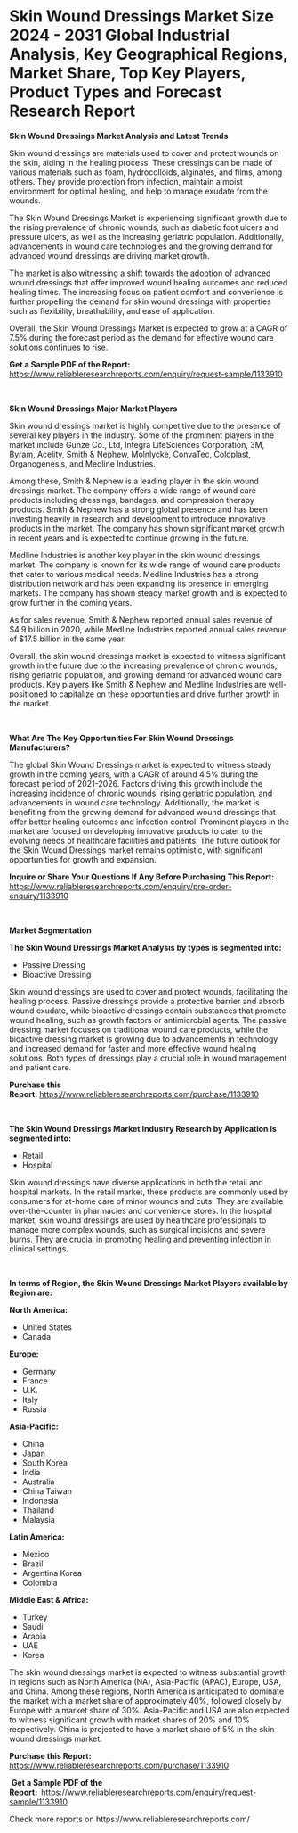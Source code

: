 <p><h1>Skin Wound Dressings Market Size 2024 - 2031 Global Industrial Analysis, Key Geographical Regions, Market Share, Top Key Players, Product Types and Forecast Research Report</h1></p><p><strong>Skin Wound Dressings Market Analysis and Latest Trends</strong></p>
<p><p>Skin wound dressings are materials used to cover and protect wounds on the skin, aiding in the healing process. These dressings can be made of various materials such as foam, hydrocolloids, alginates, and films, among others. They provide protection from infection, maintain a moist environment for optimal healing, and help to manage exudate from the wounds.</p><p>The Skin Wound Dressings Market is experiencing significant growth due to the rising prevalence of chronic wounds, such as diabetic foot ulcers and pressure ulcers, as well as the increasing geriatric population. Additionally, advancements in wound care technologies and the growing demand for advanced wound dressings are driving market growth.</p><p>The market is also witnessing a shift towards the adoption of advanced wound dressings that offer improved wound healing outcomes and reduced healing times. The increasing focus on patient comfort and convenience is further propelling the demand for skin wound dressings with properties such as flexibility, breathability, and ease of application.</p><p>Overall, the Skin Wound Dressings Market is expected to grow at a CAGR of 7.5% during the forecast period as the demand for effective wound care solutions continues to rise.</p></p>
<p><strong>Get a Sample PDF of the Report:&nbsp;</strong> <a href="https://www.reliableresearchreports.com/enquiry/request-sample/1133910">https://www.reliableresearchreports.com/enquiry/request-sample/1133910</a></p>
<p>&nbsp;</p>
<p><strong>Skin Wound Dressings Major Market Players</strong></p>
<p><p>Skin wound dressings market is highly competitive due to the presence of several key players in the industry. Some of the prominent players in the market include Gunze Co., Ltd, Integra LifeSciences Corporation, 3M, Byram, Acelity, Smith & Nephew, Molnlycke, ConvaTec, Coloplast, Organogenesis, and Medline Industries.</p><p>Among these, Smith & Nephew is a leading player in the skin wound dressings market. The company offers a wide range of wound care products including dressings, bandages, and compression therapy products. Smith & Nephew has a strong global presence and has been investing heavily in research and development to introduce innovative products in the market. The company has shown significant market growth in recent years and is expected to continue growing in the future.</p><p>Medline Industries is another key player in the skin wound dressings market. The company is known for its wide range of wound care products that cater to various medical needs. Medline Industries has a strong distribution network and has been expanding its presence in emerging markets. The company has shown steady market growth and is expected to grow further in the coming years.</p><p>As for sales revenue, Smith & Nephew reported annual sales revenue of $4.9 billion in 2020, while Medline Industries reported annual sales revenue of $17.5 billion in the same year.</p><p>Overall, the skin wound dressings market is expected to witness significant growth in the future due to the increasing prevalence of chronic wounds, rising geriatric population, and growing demand for advanced wound care products. Key players like Smith & Nephew and Medline Industries are well-positioned to capitalize on these opportunities and drive further growth in the market.</p></p>
<p>&nbsp;</p>
<p><strong>What Are The Key Opportunities For Skin Wound Dressings Manufacturers?</strong></p>
<p><p>The global Skin Wound Dressings market is expected to witness steady growth in the coming years, with a CAGR of around 4.5% during the forecast period of 2021-2026. Factors driving this growth include the increasing incidence of chronic wounds, rising geriatric population, and advancements in wound care technology. Additionally, the market is benefiting from the growing demand for advanced wound dressings that offer better healing outcomes and infection control. Prominent players in the market are focused on developing innovative products to cater to the evolving needs of healthcare facilities and patients. The future outlook for the Skin Wound Dressings market remains optimistic, with significant opportunities for growth and expansion.</p></p>
<p><strong>Inquire or Share Your Questions If Any Before Purchasing This Report:</strong> <a href="https://www.reliableresearchreports.com/enquiry/pre-order-enquiry/1133910">https://www.reliableresearchreports.com/enquiry/pre-order-enquiry/1133910</a></p>
<p>&nbsp;</p>
<p><strong>Market Segmentation</strong></p>
<p><strong>The Skin Wound Dressings Market Analysis by types is segmented into:</strong></p>
<p><ul><li>Passive Dressing</li><li>Bioactive Dressing</li></ul></p>
<p><p>Skin wound dressings are used to cover and protect wounds, facilitating the healing process. Passive dressings provide a protective barrier and absorb wound exudate, while bioactive dressings contain substances that promote wound healing, such as growth factors or antimicrobial agents. The passive dressing market focuses on traditional wound care products, while the bioactive dressing market is growing due to advancements in technology and increased demand for faster and more effective wound healing solutions. Both types of dressings play a crucial role in wound management and patient care.</p></p>
<p><strong>Purchase this Report:&nbsp;</strong><a href="https://www.reliableresearchreports.com/purchase/1133910">https://www.reliableresearchreports.com/purchase/1133910</a></p>
<p>&nbsp;</p>
<p><strong>The Skin Wound Dressings Market Industry Research by Application is segmented into:</strong></p>
<p><ul><li>Retail</li><li>Hospital</li></ul></p>
<p><p>Skin wound dressings have diverse applications in both the retail and hospital markets. In the retail market, these products are commonly used by consumers for at-home care of minor wounds and cuts. They are available over-the-counter in pharmacies and convenience stores. In the hospital market, skin wound dressings are used by healthcare professionals to manage more complex wounds, such as surgical incisions and severe burns. They are crucial in promoting healing and preventing infection in clinical settings.</p></p>
<p>&nbsp;</p>
<p><strong>In terms of Region, the Skin Wound Dressings Market Players available by Region are:</strong></p>
<p>
    <p> <strong> North America: </strong>
        <ul>
            <li>United States</li>
            <li>Canada</li>
        </ul>
        </p> 
    <p> <strong> Europe: </strong>
        <ul>
            <li>Germany</li>
            <li>France</li>
            <li>U.K.</li>
            <li>Italy</li>
            <li>Russia</li>
        </ul>
        </p> 
    <p> <strong> Asia-Pacific: </strong>
        <ul>
            <li>China</li>
            <li>Japan</li>
            <li>South Korea</li>
            <li>India</li>
            <li>Australia</li>
            <li>China Taiwan</li>
            <li>Indonesia</li>
            <li>Thailand</li>
            <li>Malaysia</li>
        </ul>
        </p> 
    <p> <strong> Latin America: </strong>
        <ul>
            <li>Mexico</li>
            <li>Brazil</li>
            <li>Argentina Korea</li>
            <li>Colombia</li>
        </ul>
        </p> 
    <p> <strong> Middle East & Africa: </strong>
        <ul>
            <li>Turkey</li>
            <li>Saudi</li>
            <li>Arabia</li>
            <li>UAE</li>
            <li>Korea</li>
        </ul>
    </p>
    </p>
<p><p>The skin wound dressings market is expected to witness substantial growth in regions such as North America (NA), Asia-Pacific (APAC), Europe, USA, and China. Among these regions, North America is anticipated to dominate the market with a market share of approximately 40%, followed closely by Europe with a market share of 30%. Asia-Pacific and USA are also expected to witness significant growth with market shares of 20% and 10% respectively. China is projected to have a market share of 5% in the skin wound dressings market.</p></p>
<p><strong>Purchase this Report: </strong><a href="https://www.reliableresearchreports.com/purchase/1133910">https://www.reliableresearchreports.com/purchase/1133910</a></p>
<p>&nbsp;<strong>Get a Sample PDF of the Report:&nbsp;&nbsp;</strong><a href="https://www.reliableresearchreports.com/enquiry/request-sample/1133910">https://www.reliableresearchreports.com/enquiry/request-sample/1133910</a></p>
<p><strong></strong></p>
<p>Check more reports on https://www.reliableresearchreports.com/</p>